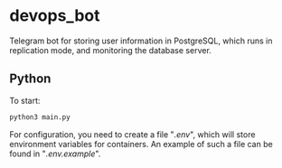 # devops_bot

Telegram bot for storing user information in PostgreSQL, which runs in replication mode, and monitoring the database server.

## Python

To start:

```bash
python3 main.py
```

For configuration, you need to create a file "*.env*", which will store environment variables for containers.
An example of such a file can be found in "*.env.example*".

